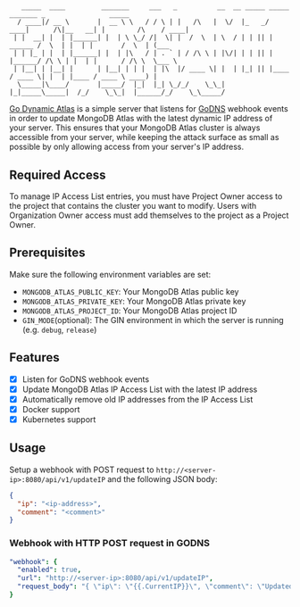 #

```text
   _____  ____         _______     ___   _          __  __ _____ _____          _______ _                _____ 
  / ____|/ __ \       |  __ \ \   / / \ | |   /\   |  \/  |_   _/ ____|      /\|__   __| |        /\    / ____|
 | |  __| |  | |______| |  | \ \_/ /|  \| |  /  \  | \  / | | || |   ______ /  \  | |  | |       /  \  | (___  
 | | |_ | |  | |______| |  | |\   / | . ` | / /\ \ | |\/| | | || |  |______/ /\ \ | |  | |      / /\ \  \___ \ 
 | |__| | |__| |      | |__| | | |  | |\  |/ ____ \| |  | |_| || |____    / ____ \| |  | |____ / ____ \ ____) |
  \_____|\____/       |_____/  |_|  |_| \_/_/    \_\_|  |_|_____\_____|  /_/    \_\_|  |______/_/    \_\_____/
```

[Go Dynamic Atlas](https://github.com/joooostb/go-dynamic-atlas) is a simple server that listens for [GoDNS](https://github.com/TimothyYe/godns) webhook events in order to update MongoDB Atlas with the latest dynamic IP address of your server. This ensures that your MongoDB Atlas cluster is always accessible from your server, while keeping the attack surface as small as possible by only allowing access from your server's IP address.

## Required Access

To manage IP Access List entries, you must have Project Owner access to the project that contains the cluster you want to modify. Users with Organization Owner access must add themselves to the project as a Project Owner.

## Prerequisites

Make sure the following environment variables are set:

- `MONGODB_ATLAS_PUBLIC_KEY`: Your MongoDB Atlas public key
- `MONGODB_ATLAS_PRIVATE_KEY`: Your MongoDB Atlas private key
- `MONGODB_ATLAS_PROJECT_ID`: Your MongoDB Atlas project ID
- `GIN_MODE`(optional): The GIN environment in which the server is running (e.g. `debug`, `release`)

## Features

- [x] Listen for GoDNS webhook events
- [x] Update MongoDB Atlas IP Access List with the latest IP address
- [x] Automatically remove old IP addresses from the IP Access List
- [x] Docker support
- [x] Kubernetes support

## Usage

Setup a webhook with POST request to `http://<server-ip>:8080/api/v1/updateIP` and the following JSON body:

```json
{
  "ip": "<ip-address>", 
  "comment": "<comment>"
}
```

### Webhook with HTTP POST request in GODNS

```yml
"webhook": {
  "enabled": true,
  "url": "http://<server-ip>:8080/api/v1/updateIP",
  "request_body": "{ \"ip\": \"{{.CurrentIP}}\", \"comment\": \"Updated from GoDNS.\" }"
}
```
